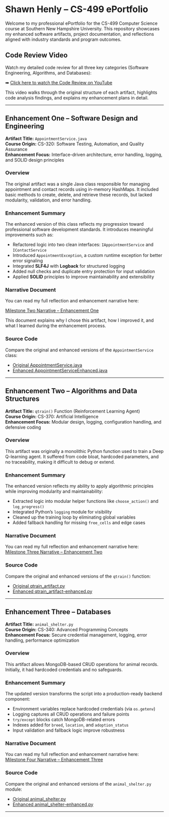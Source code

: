 # Shawn Henly – CS-499 ePortfolio

Welcome to my professional ePortfolio for the CS-499 Computer Science course at Southern New Hampshire University. This repository showcases my enhanced software artifacts, project documentation, and reflections aligned with industry standards and program outcomes.

## Code Review Video

Watch my detailed code review for all three key categories (Software Engineering, Algorithms, and Databases):

➡ [Click here to watch the Code Review on YouTube](https://youtu.be/aB0SDyJuNUE)

This video walks through the original structure of each artifact, highlights code analysis findings, and explains my enhancement plans in detail.

---

## Enhancement One – Software Design and Engineering

**Artifact Title:** `AppointmentService.java`  
**Course Origin:** CS-320: Software Testing, Automation, and Quality Assurance  
**Enhancement Focus:** Interface-driven architecture, error handling, logging, and SOLID design principles

### Overview

The original artifact was a single Java class responsible for managing appointment and contact records using in-memory HashMaps. It included basic methods to create, delete, and retrieve these records, but lacked modularity, validation, and error handling.

### Enhancement Summary

The enhanced version of this class reflects my progression toward professional software development standards. It introduces meaningful improvements such as:

- Refactored logic into two clean interfaces: `IAppointmentService` and `IContactService`
- Introduced `AppointmentException`, a custom runtime exception for better error signaling
- Integrated **SLF4J** with **Logback** for structured logging
- Added null checks and duplicate entry protection for input validation
- Applied **SOLID** principles to improve maintainability and extensibility

### Narrative Document

You can read my full reflection and enhancement narrative here:

[Milestone Two Narrative – Enhancement One](https://github.com/ItsShawn/shawnhenly/blob/main/CS-499%20Milestone%202%20Enhancement%20One/CS-499%20Milestone%20Two.docx)

This document explains why I chose this artifact, how I improved it, and what I learned during the enhancement process.

### Source Code

Compare the original and enhanced versions of the `AppointmentService` class:

- [Original AppointmentService.java](https://github.com/ItsShawn/shawnhenly/blob/main/CS-499%20Milestone%202%20Enhancement%20One/AppointmentService.java)
- [Enhanced AppointmentServiceEnhanced.java](https://github.com/ItsShawn/shawnhenly/blob/main/CS-499%20Milestone%202%20Enhancement%20One/AppointmentServiceEnhanced.java)

---

## Enhancement Two – Algorithms and Data Structures

**Artifact Title:** `qtrain()` Function (Reinforcement Learning Agent)  
**Course Origin:** CS-370: Artificial Intelligence  
**Enhancement Focus:** Modular design, logging, configuration handling, and defensive coding

### Overview
This artifact was originally a monolithic Python function used to train a Deep Q-learning agent. It suffered from code bloat, hardcoded parameters, and no traceability, making it difficult to debug or extend.

### Enhancement Summary
The enhanced version reflects my ability to apply algorithmic principles while improving modularity and maintainability:
- Extracted logic into modular helper functions like `choose_action()` and `log_progress()`
- Integrated Python’s `logging` module for visibility
- Cleaned up the training loop by eliminating global variables
- Added fallback handling for missing `free_cells` and edge cases

### Narrative Document
You can read my full reflection and enhancement narrative here:  
[Milestone Three Narrative – Enhancement Two](https://github.com/ItsShawn/shawnhenly/blob/main/CS-499%20Milestone%203%20Enhancement%20Two/CS-499%20Milestone%20Three.docx)

### Source Code
Compare the original and enhanced versions of the `qtrain()` function:  
- [Original qtrain_artifact.py](https://github.com/ItsShawn/shawnhenly/blob/main/CS-499%20Milestone%203%20Enhancement%20Two/qtrain_artifact.py)  
- [Enhanced qtrain_artifact-enhanced.py](https://github.com/ItsShawn/shawnhenly/blob/main/CS-499%20Milestone%203%20Enhancement%20Two/qtrain_artifact-enhanced.py)

---

## Enhancement Three – Databases

**Artifact Title:** `animal_shelter.py`  
**Course Origin:** CS-340: Advanced Programming Concepts  
**Enhancement Focus:** Secure credential management, logging, error handling, performance optimization

### Overview
This artifact allows MongoDB-based CRUD operations for animal records. Initially, it had hardcoded credentials and no safeguards.

### Enhancement Summary
The updated version transforms the script into a production-ready backend component:
- Environment variables replace hardcoded credentials (via `os.getenv`)
- Logging captures all CRUD operations and failure points
- `try/except` blocks catch MongoDB-related errors
- Indexes added for `breed`, `location`, and `adoption_status`
- Input validation and fallback logic improve robustness

### Narrative Document
You can read my full reflection and enhancement narrative here:  
[Milestone Four Narrative – Enhancement Three](https://github.com/ItsShawn/shawnhenly/blob/main/CS-499%20Milestone%204%20Enhancement%20Three/CS-499%20Milestone%20Four.docx)

### Source Code
Compare the original and enhanced versions of the `animal_shelter.py` module:  
- [Original animal_shelter.py](https://github.com/ItsShawn/shawnhenly/blob/main/CS-499%20Milestone%204%20Enhancement%20Three/animal_shelter.py)  
- [Enhanced animal_shelter-enhanced.py](https://github.com/ItsShawn/shawnhenly/blob/main/CS-499%20Milestone%204%20Enhancement%20Three/animal_shelter-enhanced.py)

---
